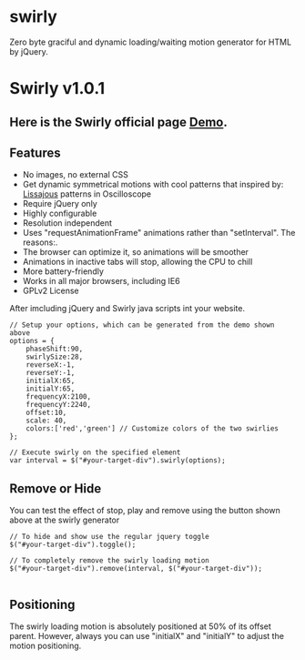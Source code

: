 swirly
======

Zero byte graciful and dynamic loading/waiting motion generator for HTML by jQuery.

﻿Swirly v1.0.1
=======

Here is the Swirly official page [Demo](http://www.itechflare.com/swirly "Swirly page").
----------------------------

Features
-----------
* No images, no external CSS
* Get dynamic symmetrical motions with cool patterns that inspired by: [Lissajous](https://www.youtube.com/watch?v=t6nGiBzGLD8 "Oscilloscope") patterns in Oscilloscope
* Require jQuery only
* Highly configurable
* Resolution independent
* Uses "requestAnimationFrame" animations rather than "setInterval". The reasons:.
 * The browser can optimize it, so animations will be smoother
 * Animations in inactive tabs will stop, allowing the CPU to chill
 * More battery-friendly
* Works in all major browsers, including IE6
* GPLv2 License


After imcluding jQuery and Swirly java scripts int your website.
```
// Setup your options, which can be generated from the demo shown above
options = {
	phaseShift:90,
	swirlySize:28,
	reverseX:-1,
	reverseY:-1,
	initialX:65,
	initialY:65,
	frequencyX:2100,
	frequencyY:2240,
	offset:10,
	scale: 40,
	colors:['red','green'] // Customize colors of the two swirlies
};
 
// Execute swirly on the specified element
var interval = $("#your-target-div").swirly(options);
```
Remove or Hide
-----------
You can test the effect of stop, play and remove using the button shown above at the swirly generator

```
// To hide and show use the regular jquery toggle
$("#your-target-div").toggle();
 
// To completely remove the swirly loading motion
$("#your-target-div").remove(interval, $("#your-target-div"));
	
```

Positioning
-----------
The swirly loading motion is absolutely positioned at 50% of its offset parent. However, always you can use "initialX" and "initialY" to adjust the motion positioning.
